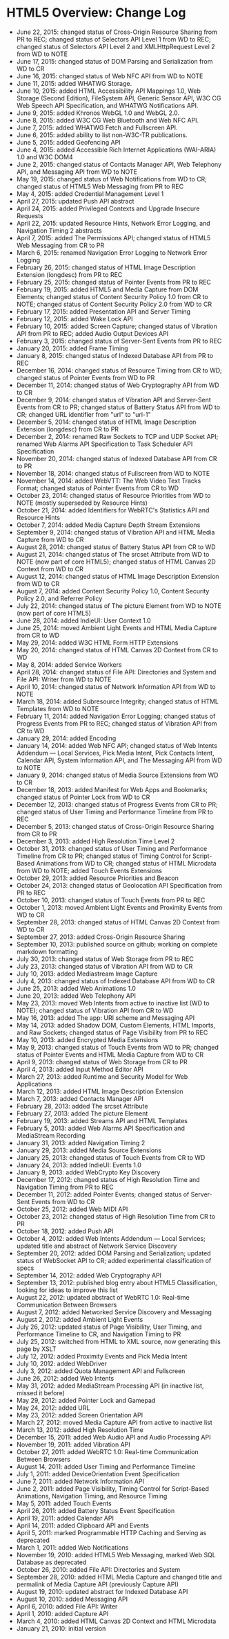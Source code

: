 # HTML5 Overview: Change Log

* June 22, 2015: changed status of Cross-Origin Resource Sharing from PR to REC; changed status of Selectors API Level 1 from WD to REC; changed status of Selectors API Level 2 and XMLHttpRequest Level 2 from WD to NOTE
* June 17, 2015: changed status of DOM Parsing and Serialization from WD to CR
* June 16, 2015: changed status of Web NFC API from WD to NOTE
* June 11, 2015: added WHATWG Storage.
* June 10, 2015: added HTML Accessibility API Mappings 1.0, Web Storage (Second Edition), FileSystem API, Generic Sensor API, W3C CG Web Speech API Specification, and WHATWG Notifications API.
* June 9, 2015: added Khronos WebGL 1.0 and WebGL 2.0.
* June 8, 2015: added W3C CG Web Bluetooth and Web NFC API.
* June 7, 2015: added WHATWG Fetch and Fullscreen API.
* June 6, 2015: added ability to list non-W3C-TR publications.
* June 5, 2015: added Geofencing API
* June 4, 2015: added Accessible Rich Internet Applications (WAI-ARIA) 1.0 and W3C DOM4
* June 2, 2015: changed status of Contacts Manager API, Web Telephony API, and Messaging API from WD to NOTE
* May 19, 2015: changed status of Web Notifications from WD to CR; changed status of HTML5 Web Messaging from PR to REC
* May 4, 2015: added Credential Management Level 1
* April 27, 2015: updated Push API abstract
* April 24, 2015: added Privileged Contexts and Upgrade Insecure Requests
* April 22, 2015: updated Resource Hints, Network Error Logging, and Navigation Timing 2 abstracts
* April 7, 2015: added The Permissions API; changed status of HTML5 Web Messaging from CR to PR
* March 6, 2015: renamed Navigation Error Logging to Network Error Logging
* February 26, 2015: changed status of HTML Image Description Extension (longdesc) from PR to REC
* February 25, 2015: changed status of Pointer Events from PR to REC
* February 19, 2015: added HTML5 and Media Capture from DOM Elements; changed status of Content Security Policy 1.0 from CR to NOTE; changed status of Content Security Policy 2.0 from WD to CR
* February 17, 2015: added Presentation API and Server Timing
* February 12, 2015: added Wake Lock API
* February 10, 2015: added Screen Capture; changed status of Vibration API from PR to REC; added Audio Output Devices API
* February 3, 2015: changed status of Server-Sent Events from PR to REC
* January 20, 2015: added Frame Timing
* January 8, 2015: changed status of Indexed Database API from PR to REC
* December 16, 2014: changed status of Resource Timing from CR to WD; changed status of Pointer Events from WD to PR
* December 11, 2014: changed status of Web Cryptography API from WD to CR
* December 9, 2014: changed status of Vibration API and Server-Sent Events from CR to PR; changed status of Battery Status API from WD to CR; changed URL identifier from "url" to "url-1"
* December 5, 2014: changed status of HTML Image Description Extension (longdesc) from CR to PR
* December 2, 2014: renamed Raw Sockets to TCP and UDP Socket API; renamed Web Alarms API Specification to Task Scheduler API Specification
* November 20, 2014: changed status of Indexed Database API from CR to PR
* November 18, 2014: changed status of Fullscreen from WD to NOTE
* November 14, 2014: added WebVTT: The Web Video Text Tracks Format; changed status of Pointer Events from CR to WD
* October 23, 2014: changed status of Resource Priorities from WD to NOTE (mostly superseded by Resource Hints)
* October 21, 2014: added Identifiers for WebRTC's Statistics API and Resource Hints
* October 7, 2014: added Media Capture Depth Stream Extensions
* September 9, 2014: changed status of Vibration API and HTML Media Capture from WD to CR
* August 28, 2014: changed status of Battery Status API from CR to WD
* August 21, 2014: changed status of The srcset Attribute from WD to NOTE (now part of core HTML5); changed status of HTML Canvas 2D Context from WD to CR
* August 12, 2014: changed status of HTML Image Description Extension from WD to CR
* August 7, 2014: added Content Security Policy 1.0, Content Security Policy 2.0, and Referrer Policy
* July 22, 2014: changed status of The picture Element from WD to NOTE (now part of core HTML5)
* June 28, 2014: added IndieUI: User Context 1.0
* June 25, 2014: moved Ambient Light Events and HTML Media Capture from CR to WD
* May 29, 2014: added W3C HTML Form HTTP Extensions
* May 20, 2014: changed status of HTML Canvas 2D Context from CR to WD
* May 8, 2014: added Service Workers
* April 28, 2014: changed status of File API: Directories and System and File API: Writer from WD to NOTE
* April 10, 2014: changed status of Network Information API from WD to NOTE
* March 18, 2014: added Subresource Integrity; changed status of HTML Templates from WD to NOTE
* February 11, 2014: added Navigation Error Logging; changed status of Progress Events from PR to REC; changed status of Vibration API from CR to WD
* January 29, 2014: added Encoding
* January 14, 2014: added Web NFC API; changed status of Web Intents Addendum — Local Services, Pick Media Intent, Pick Contacts Intent, Calendar API, System Information API, and The Messaging API from WD to NOTE
* January 9, 2014: changed status of Media Source Extensions from WD to CR
* December 18, 2013: added Manifest for Web Apps and Bookmarks; changed status of Pointer Lock from WD to CR
* December 12, 2013: changed status of Progress Events from CR to PR; changed status of User Timing and Performance Timeline from PR to REC
* December 5, 2013: changed status of Cross-Origin Resource Sharing from CR to PR
* December 3, 2013: added High Resolution Time Level 2
* October 31, 2013: changed status of User Timing and Performance Timeline from CR to PR; changed status of Timing Control for Script-Based Animations from WD to CR; changed status of HTML Microdata from WD to NOTE; added Touch Events Extensions
* October 29, 2013: added Resource Priorities and Beacon
* October 24, 2013: changed status of Geolocation API Specification from PR to REC
* October 10, 2013: changed status of Touch Events from PR to REC
* October 1, 2013: moved Ambient Light Events and Proximity Events from WD to CR
* September 28, 2013: changed status of HTML Canvas 2D Context from WD to CR
* September 27, 2013: added Cross-Origin Resource Sharing
* September 10, 2013: published source on github; working on complete markdown formatting
* July 30, 2013: changed status of Web Storage from PR to REC
* July 23, 2013: changed status of Vibration API from WD to CR
* July 10, 2013: added Mediastream Image Capture
* July 4, 2013: changed status of Indexed Database API from WD to CR
* June 25, 2013: added Web Animations 1.0
* June 20, 2013: added Web Telephony API
* May 23, 2013: moved Web Intents from active to inactive list (WD to NOTE); changed status of Vibration API from CR to WD
* May 16, 2013: added The app: URI scheme and Messaging API
* May 14, 2013: added Shadow DOM, Custom Elements, HTML Imports, and Raw Sockets; changed status of Page Visibility from PR to REC
* May 10, 2013: added Encrypted Media Extensions
* May 9, 2013: changed status of Touch Events from WD to PR; changed status of Pointer Events and HTML Media Capture from WD to CR
* April 9, 2013: changed status of Web Storage from CR to PR
* April 4, 2013: added Input Method Editor API
* March 27, 2013: added Runtime and Security Model for Web Applications
* March 12, 2013: added HTML Image Description Extension
* March 7, 2013: added Contacts Manager API
* February 28, 2013: added The srcset Attribute
* February 27, 2013: added The picture Element
* February 19, 2013: added Streams API and HTML Templates
* February 5, 2013: added Web Alarms API Specification and MediaStream Recording
* January 31, 2013: added Navigation Timing 2
* January 29, 2013: added Media Source Extensions
* January 25, 2013: changed status of Touch Events from CR to WD
* January 24, 2013: added IndieUI: Events 1.0
* January 9, 2013: added WebCrypto Key Discovery
* December 17, 2012: changed status of High Resolution Time and Navigation Timing from PR to REC
* December 11, 2012: added Pointer Events; changed status of Server-Sent Events from WD to CR
* October 25, 2012: added Web MIDI API
* October 23, 2012: changed status of High Resolution Time from CR to PR
* October 18, 2012: added Push API
* October 4, 2012: added Web Intents Addendum — Local Services; updated title and abstract of Network Service Discovery
* September 20, 2012: added DOM Parsing and Serialization; updated status of WebSocket API to CR; added experimental classification of specs
* September 14, 2012: added Web Cryptography API
* September 13, 2012: published blog entry about HTML5 Classification, looking for ideas to improve this list
* August 22, 2012: updated abstract of WebRTC 1.0: Real-time Communication Between Browsers
* August 7, 2012: added Networked Service Discovery and Messaging
* August 2, 2012: added Ambient Light Events
* July 26, 2012: updated status of Page Visibility, User Timing, and Performance Timeline to CR, and Navigation Timing to PR
* July 25, 2012: switched from HTML to XML source, now generating this page by XSLT
* July 12, 2012: added Proximity Events and Pick Media Intent
* July 10, 2012: added WebDriver
* July 3, 2012: added Quota Management API and Fullscreen
* June 26, 2012: added Web Intents
* May 31, 2012: added MediaStream Processing API (in inactive list, missed it before)
* May 29, 2012: added Pointer Lock and Gamepad
* May 24, 2012: added URL
* May 23, 2012: added Screen Orientation API
* March 27, 2012: moved Media Capture API from active to inactive list
* March 13, 2012: added High Resolution Time
* December 15, 2011: added Web Audio API and Audio Processing API
* November 19, 2011: added Vibration API
* October 27, 2011: added WebRTC 1.0: Real-time Communication Between Browsers
* August 14, 2011: added User Timing and Performance Timeline
* July 1, 2011: added DeviceOrientation Event Specification
* June 7, 2011: added Network Information API
* June 2, 2011: added Page Visibility, Timing Control for Script-Based Animations, Navigation Timing, and Resource Timing
* May 5, 2011: added Touch Events
* April 26, 2011: added Battery Status Event Specification
* April 19, 2011: added Calendar API
* April 14, 2011: added Clipboard API and Events
* April 5, 2011: marked Programmable HTTP Caching and Serving as deprecated
* March 1, 2011: added Web Notifications
* November 19, 2010: added HTML5 Web Messaging, marked Web SQL Database as deprecated
* October 26, 2010: added File API: Directories and System
* September 28, 2010: added HTML Media Capture and changed title and permalink of Media Capture API (previously Capture API)
* August 19, 2010: updated abstract for Indexed Database API
* August 10, 2010: added Messaging API
* April 6, 2010: added File API: Writer
* April 1, 2010: added Capture API
* March 4, 2010: added HTML Canvas 2D Context and HTML Microdata
* January 21, 2010: initial version
